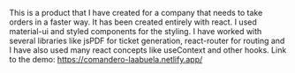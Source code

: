 This is a product that I have created for a company that needs to take orders in a faster way. It has been created entirely with react. I used material-ui and styled components for the styling. I have worked with several libraries like jsPDF for ticket generation, react-router for routing and I have also used many react concepts like useContext and other hooks.
Link to the demo: https://comandero-laabuela.netlify.app/

